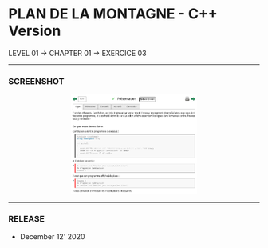 # PLAN DE LA MONTAGNE - C++ Version
LEVEL 01 -> CHAPTER 01 -> EXERCICE 03

---
### **SCREENSHOT**

<div align="center">
    <img
        src="https://github.com/Ayckinn/CPP/blob/main/FRANCE_IOI/LEVEL_01/Chapter_01/02_Presentation/presentation.png"
        alt="DEMO"
        style="width:50%">
</div>

---
### **RELEASE**

- December 12' 2020